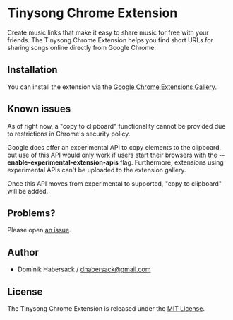 # Tinysong Chrome Extension

Create music links that make it easy to share music for free with your friends. The Tinysong Chrome Extension helps you find short URLs for sharing songs online directly from Google Chrome.


## Installation

You can install the extension via the [Google Chrome Extensions Gallery][gallery].


## Known issues

As of right now, a "copy to clipboard" functionality cannot be provided due to restrictions in Chrome's security policy.

Google does offer an experimental API to copy elements to the clipboard, but use of this API would only work if users start their browsers with the __--enable-experimental-extension-apis__ flag. Furthermore, extensions using experimental APIs can't be uploaded to the extension gallery.

Once this API moves from experimental to supported, "copy to clipboard" will be added.


## Problems?

Please open [an issue][issues].


## Author

* Dominik Habersack / <dhabersack@gmail.com>


## License

The Tinysong Chrome Extension is released under the [MIT License][license].


[gallery]: https://chrome.google.com/extensions/detail/akbgkodpohdncofgocdjnjloihlabicp
[issues]: http://github.com/dhabersack/tinysong-chrome-extension/issues
[license]: http://github.com/dhabersack/tinysong-chrome-extension/blob/master/LICENSE
